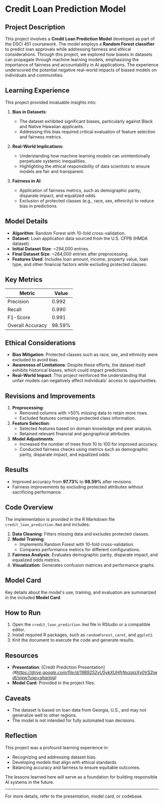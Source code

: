 # Credit Loan Prediction Model

## Project Description

This project involves a **Credit Loan Prediction Model** developed as part of the DSCI 451 coursework. The model employs a **Random Forest classifier** to predict loan approvals while addressing fairness and ethical considerations. Through this project, we explored how biases in datasets can propagate through machine learning models, emphasizing the importance of fairness and accountability in AI applications. The experience underscored the potential negative real-world impacts of biased models on individuals and communities.

## Learning Experience

This project provided invaluable insights into:
1. **Bias in Datasets**:
   - The dataset exhibited significant biases, particularly against Black and Native Hawaiian applicants.
   - Addressing this bias required critical evaluation of feature selection and fairness metrics.

2. **Real-World Implications**:
   - Understanding how machine learning models can unintentionally perpetuate systemic inequalities.
   - Highlighting the ethical responsibility of data scientists to ensure models are fair and transparent.

3. **Fairness in AI**:
   - Application of fairness metrics, such as demographic parity, disparate impact, and equalized odds.
   - Exclusion of protected classes (e.g., race, sex, ethnicity) to reduce bias in predictions.

## Model Details

- **Algorithm**: Random Forest with 10-fold cross-validation.
- **Dataset**: Loan application data sourced from the U.S. CFPB (HMDA dataset).
- **Initial Dataset Size**: ~294,000 entries.
- **Final Dataset Size**: ~284,000 entries after preprocessing.
- **Features Used**: Includes loan amount, income, property value, loan type, and other financial factors while excluding protected classes.

## Key Metrics

| Metric          | Value   |
|------------------|---------|
| Precision        | 0.992   |
| Recall           | 0.990   |
| F1-Score         | 0.991   |
| Overall Accuracy | 98.59%  |

## Ethical Considerations

- **Bias Mitigation**: Protected classes such as race, sex, and ethnicity were excluded to avoid bias.
- **Awareness of Limitations**: Despite these efforts, the dataset itself exhibits historical biases, which could impact predictions.
- **Real-World Impact**: This project reinforced the understanding that unfair models can negatively affect individuals' access to opportunities.

## Revisions and Improvements

1. **Preprocessing**:
   - Removed columns with >50% missing data to retain more rows.
   - Excluded features containing protected class information.
2. **Feature Selection**:
   - Selected features based on domain knowledge and peer analysis.
   - Retained relevant financial and geographical attributes.
3. **Model Adjustments**:
   - Increased the number of trees from 10 to 100 for improved accuracy.
   - Conducted fairness checks using metrics such as demographic parity, disparate impact, and equalized odds.

## Results

- Improved accuracy from **97.73%** to **98.59%** after revisions.
- Fairness improvements by excluding protected attributes without sacrificing performance.

## Code Overview

The implementation is provided in the R Markdown file `credit_loan_prediction.Rmd` and includes:
1. **Data Cleaning**: Filters missing data and excludes protected classes.
2. **Model Training**:
   - Implements Random Forest with 10-fold cross-validation.
   - Compares performance metrics for different configurations.
3. **Fairness Analysis**: Evaluates demographic parity, disparate impact, and equalized odds metrics.
4. **Visualization**: Generates confusion matrices and performance graphs.

## Model Card

Key details about the model's use, training, and evaluation are summarized in the included **Model Card**.

## How to Run

1. Open the `credit_loan_prediction.Rmd` file in RStudio or a compatible editor.
2. Install required R packages, such as `randomForest`, `caret`, and `ggplot2`.
3. Knit the document to execute the code and generate results.

## Resources

- **Presentation**: [Credit Prediction Presentation]*(#https://drive.google.com/file/d/19B9252yU5ykXUHfrNvzajzXy0VS2jwdt/view?usp=sharing)*
- **Model Card**: Provided in the project files.

## Caveats

- The dataset is based on loan data from Georgia, U.S., and may not generalize well to other regions.
- The model is not intended for fully automated loan decisions.

## Reflection

This project was a profound learning experience in:
- Recognizing and addressing dataset bias.
- Developing models that align with ethical standards.
- Balancing accuracy and fairness to ensure equitable outcomes.

The lessons learned here will serve as a foundation for building responsible AI systems in the future.

---

For more details, refer to the presentation, model card, or codebase.
